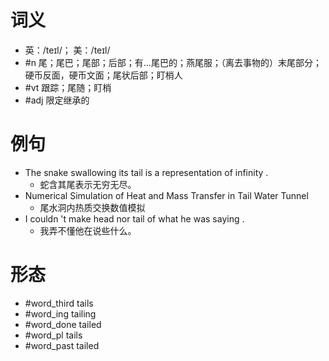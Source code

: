 # 词义
- 英：/teɪl/； 美：/teɪl/
- #n 尾；尾巴；尾部；后部；有…尾巴的；燕尾服；（离去事物的）末尾部分；硬币反面，硬币文面；尾状后部；盯梢人
- #vt 跟踪；尾随；盯梢
- #adj 限定继承的
# 例句
- The snake swallowing its tail is a representation of infinity .
	- 蛇含其尾表示无穷无尽。
- Numerical Simulation of Heat and Mass Transfer in Tail Water Tunnel
	- 尾水洞内热质交换数值模拟
- I couldn 't make head nor tail of what he was saying .
	- 我弄不懂他在说些什么。
# 形态
- #word_third tails
- #word_ing tailing
- #word_done tailed
- #word_pl tails
- #word_past tailed
